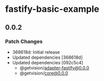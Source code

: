 # fastify-basic-example

## 0.0.2

### Patch Changes

- 368618d: Initial release
- Updated dependencies [368618d]
- Updated dependencies [092c5c4]
  - @getvision/adapter-fastify@0.0.0
  - @getvision/core@0.0.0
